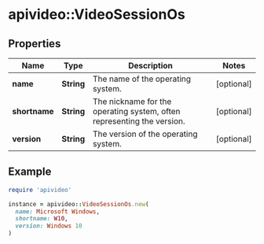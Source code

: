 # apivideo::VideoSessionOs

## Properties

| Name | Type | Description | Notes |
| ---- | ---- | ----------- | ----- |
| **name** | **String** | The name of the operating system. | [optional] |
| **shortname** | **String** | The nickname for the operating system, often representing the version. | [optional] |
| **version** | **String** | The version of the operating system. | [optional] |

## Example

```ruby
require 'apivideo'

instance = apivideo::VideoSessionOs.new(
  name: Microsoft Windows,
  shortname: W10,
  version: Windows 10
)
```

